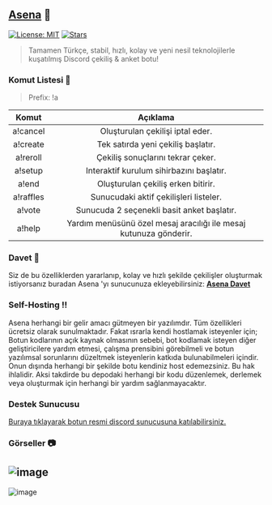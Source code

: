 ## [Asena](https://asena.xyz) 🤖

[![License: MIT](https://img.shields.io/badge/License-MIT-yellow.svg)](https://opensource.org/licenses/MIT)
[![Stars](https://img.shields.io/github/stars/anilmisirlioglu/Asena)](https://github.com/anilmisirlioglu/Asena/stargazers)

> Tamamen Türkçe, stabil, hızlı, kolay ve yeni nesil teknolojilerle kuşatılmış Discord çekiliş & anket botu!

### Komut Listesi 🦾

> Prefix: !a

| Komut | Açıklama |
|:-----------:|:----------:|
| a!cancel | Oluşturulan çekilişi iptal eder. |
| a!create | Tek satırda yeni çekiliş başlatır. |
| a!reroll | Çekiliş sonuçlarını tekrar çeker. |
| a!setup | Interaktif kurulum sihirbazını başlatır. |
| a!end | Oluşturulan çekiliş erken bitirir. |
| a!raffles | Sunucudaki aktif çekilişleri listeler. |
| a!vote | Sunucuda 2 seçenekli basit anket başlatır. |
| a!help | Yardım menüsünü özel mesaj aracılığı ile mesaj kutunuza gönderir. |

### Davet 🔗

Siz de bu özelliklerden yararlanıp, kolay ve hızlı şekilde çekilişler oluşturmak istiyorsanız
buradan Asena 'yı sunucunuza ekleyebilirsiniz: **[Asena Davet](https://discord.com/oauth2/authorize?permissions=347200&scope=bot&client_id=716259870910840832&redirect_uri=https%3A%2F%2Fasena.xyz&response_type=code)**

### Self-Hosting ‍‼️

Asena herhangi bir gelir amacı gütmeyen bir yazılımdır. Tüm özellikleri ücretsiz olarak sunulmaktadır.
Fakat ısrarla kendi hostlamak isteyenler için; Botun kodlarının açık kaynak olmasının sebebi, bot kodlamak
isteyen diğer geliştiricilere yardım etmesi, çalışma prensibini görebilmeli ve botun yazılımsal sorunlarını düzeltmek isteyenlerin
katkıda bulunabilmeleri içindir. Onun dışında herhangi bir şekilde botu kendiniz host edemezsiniz. Bu hak
ihlalidir. Aksi takdirde bu depodaki herhangi bir kodu düzenlemek, derlemek veya oluşturmak için herhangi bir
yardım sağlanmayacaktır.

### Destek Sunucusu
[Buraya tıklayarak botun resmi discord sunucusuna katılabilirsiniz.](https://discord.gg/CRgXhfs)


### Görseller 📷
![image](https://cdn.discordapp.com/attachments/712449488471719976/720381041499570236/hello4.PNG)
-
![image](https://cdn.discordapp.com/attachments/712449488471719976/720381037338820776/hello.PNG)